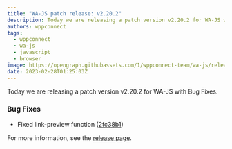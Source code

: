 ```yaml
---
title: "WA-JS patch release: v2.20.2"
description: Today we are releasing a patch version v2.20.2 for WA-JS with Bug Fixes.
authors: wppconnect
tags:
  - wppconnect
  - wa-js
  - javascript
  - browser
image: https://opengraph.githubassets.com/1/wppconnect-team/wa-js/releases/tag/v2.20.2
date: 2023-02-28T01:25:03Z
---
```


Today we are releasing a patch version v2.20.2 for WA-JS with Bug Fixes.

<!--truncate-->

### Bug Fixes

* Fixed link-preview function ([2fc38b1](https://github.com/wppconnect-team/wa-js/commit/2fc38b1d10f7723cce07201473446b32cb7d32d0))

For more information, see the [release page](https://github.com/wppconnect-team/wa-js/releases/tag/v2.20.2).